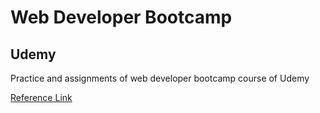 # Web Developer Bootcamp
## Udemy

Practice and assignments of web developer bootcamp course of Udemy

[Reference Link](https://www.udemy.com/the-web-developer-bootcamp/)

